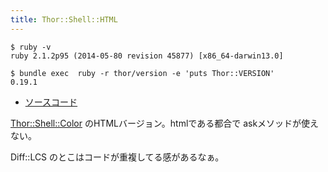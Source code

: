 ```yaml
---
title: Thor::Shell::HTML
---
```


```
$ ruby -v
ruby 2.1.2p95 (2014-05-80 revision 45877) [x86_64-darwin13.0]
```

```
$ bundle exec  ruby -r thor/version -e 'puts Thor::VERSION'
0.19.1
```

* [ソースコード](https://github.com/erikhuda/thor/blob/master/lib/thor/shell/html.rb)

[Thor::Shell::Color](/thor/shell/color) のHTMLバージョン。htmlである都合で askメソッドが使えない。

Diff::LCS のとこはコードが重複してる感があるなぁ。
